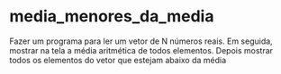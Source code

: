 # media_menores_da_media
Fazer um programa para ler um vetor de N números reais. Em seguida, mostrar na tela a média aritmética de todos elementos. Depois mostrar todos os elementos do vetor que estejam abaixo da média
